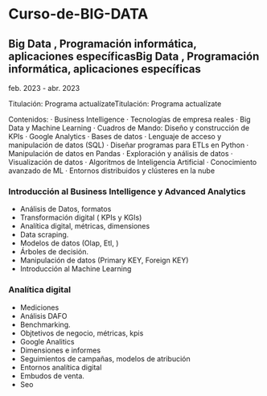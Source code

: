 # Curso-de-BIG-DATA

## Big Data , Programación informática, aplicaciones específicasBig Data , Programación informática, aplicaciones específicas
feb. 2023 - abr. 2023

Titulación: Programa actualízateTitulación: Programa actualízate

Contenidos: 
· Business Intelligence 
· Tecnologías de empresa reales 
· Big Data y Machine Learning 
· Cuadros de Mando: Diseño y construcción de KPIs 
· Google Analytics 
· Bases de datos 
· Lenguaje de acceso y manipulación de datos (SQL) 
· Diseñar programas para ETLs en Python 
· Manipulación de datos en Pandas 
· Exploración y análisis de datos 
· Visualización de datos
· Algoritmos de Inteligencia Artificial 
· Conocimiento avanzado de ML 
· Entornos distribuidos y clústeres en la nube

### Introducción al Business Intelligence y Advanced Analytics

- Análisis de Datos, formatos
- Transformación digital ( KPIs y KGIs)
- Analítica digital, métricas, dimensiones
- Data scraping.
- Modelos de datos (Olap, Etl, )
- Árboles de decisión.
- Manipulación de datos (Primary KEY, Foreign KEY)
- Introducción al Machine Learning

### Analítica digital

- Mediciones
- Análisis DAFO
- Benchmarking.
- Objtetivos de negocio, métricas, kpis
- Google Analitics
- Dimensiones e informes
- Seguimientos de campañas, modelos de atribución
- Entornos analítica digital
- Embudos de venta.
- Seo
